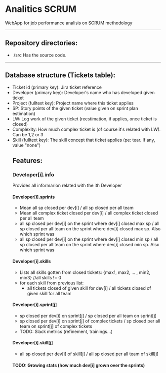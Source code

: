 # Analitics SCRUM
WebApp for job performance analisis on SCRUM methodology
<hr>
<h2>Repository directories:</h2>
<ul>
<li>./src 	Has the source code.</li>
</ul>
<hr>
<h2>Database structure (Tickets table):</h2>
<ul>	
	<li>Ticket id (primary key): Jira ticket reference</li>
	<li>Developer (primary key): Developer's name who has developed given ticket</li>
	<li>Project (fulltext key): Project name where this ticket applies</li>
	<li>SP: Story points of the given ticket (value given on sprint plan estimation)</li>
	<li>LW: Log work of the given ticket (reestimation, if applies, once ticket is closed)</li>
	<li>Complexity: How much complex ticket is (of course it's related with LW). Can be 1,2 or 3</li>
	<li>Skill (fulltext key): The skill concept that ticket applies (pe: tear. If any, value "none")</li>
<h2>Features:</h2>
<h3>Developer[i].info</h3>
Provides all informarion related with the ith Developer
<h4>Developer[i].sprints</h4>
<ul>
	<li>Mean all sp closed per dev[i] / all sp closed per all team</li>
	<li>Mean all complex ticket closed per dev[i] / all complex ticket closed per all team</li>
	<li>all sp closed per dev[i] on the sprint where dev[i] closed max sp / all sp closed per all team on the sprint where dev[i] closed max sp. Also which sprint was </li>
	<li>all sp closed per dev[i] on the sprint where dev[i] closed min sp / all sp closed per all team on the sprint where dev[i] closed min sp. Also which sprint was </li>
</ul>
<h4>Developer[i].skills</h4>
<ul>
	<li>Lists all skills gotten from closed tickets: {max1, max2, ... , min2, min3} //all skills != 0</li>
	<li>for each skill from previous list:
	<ul>
	    <li>all tickets closed of given skill for dev[i] / all tickets closed of given skill for all team</li>
	</ul>
	</li>
</ul>
<h4>Developer[i].sprint[j]</h4>
<ul>
	<li>sp closed per dev[i] on sprint[j] / sp closed per all team on sprint[j]</li>
	<li>sp closed per dev[i] on sprint[j] of complex tickets / sp closed per all team on sprint[j] of complex tickets</li>
	<li> TODO: Slack metrics (refinement, trainings...) </li>
</ul>
<h4>Developer[i].skill[j]</h4>
<ul>
	<li>all sp closed per dev[i] of skill[j] / all sp closed per all team of skill[j]</li>
</ul>
<h4> TODO: Growing stats (how much dev[i] grown over the sprints) </h4>
